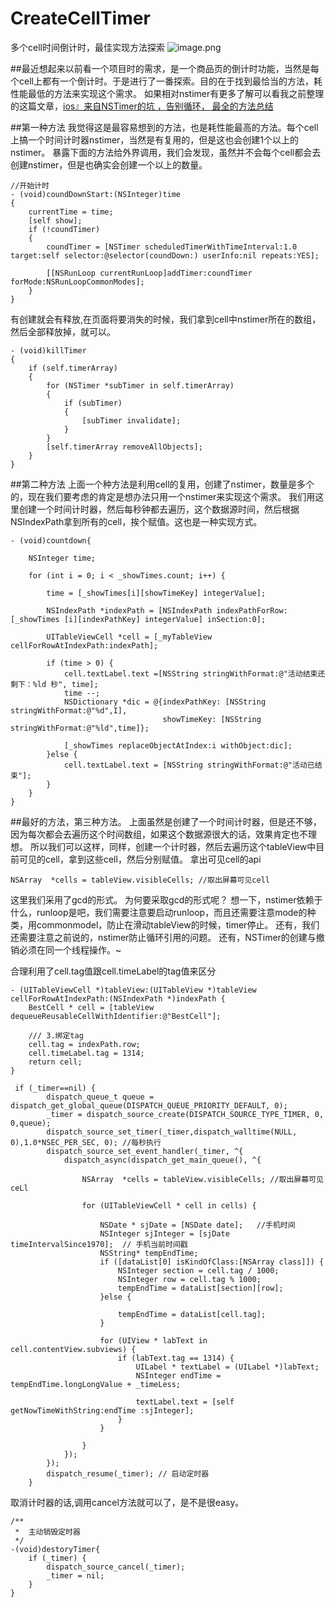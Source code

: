 # CreateCellTimer
多个cell时间倒计时，最佳实现方法探索
![image.png](https://upload-images.jianshu.io/upload_images/2440780-c5926799b93b3534.png?imageMogr2/auto-orient/strip%7CimageView2/2/w/1240)

##最近想起来以前看一个项目时的需求，是一个商品页的倒计时功能，当然是每个cell上都有一个倒计时。于是进行了一番探索。目的在于找到最恰当的方法，耗性能最低的方法来实现这个需求。
如果相对nstimer有更多了解可以看我之前整理的这篇文章，[ios』来自NSTimer的坑 ，告别循环， 最全的方法总结](https://www.jianshu.com/p/76de8b963353)

##第一种方法
我觉得这是最容易想到的方法，也是耗性能最高的方法。每个cell上搞一个时间计时器nstimer，当然是有复用的，但是这也会创建1个以上的nstimer。
暴露下面的方法给外界调用，我们会发现，虽然并不会每个cell都会去创建nstimer，但是也确实会创建一个以上的数量。
```
//开始计时
- (void)coundDownStart:(NSInteger)time
{
    currentTime = time;
    [self show];
    if (!coundTimer)
    {
        coundTimer = [NSTimer scheduledTimerWithTimeInterval:1.0 target:self selector:@selector(coundDown:) userInfo:nil repeats:YES];

        [[NSRunLoop currentRunLoop]addTimer:coundTimer forMode:NSRunLoopCommonModes];
    }
}
```
有创建就会有释放,在页面将要消失的时候，我们拿到cell中nstimer所在的数组，然后全部释放掉，就可以。
```
- (void)killTimer
{
    if (self.timerArray)
    {
        for (NSTimer *subTimer in self.timerArray)
        {
            if (subTimer)
            {
                [subTimer invalidate];
            }
        }
        [self.timerArray removeAllObjects];
    }
}
```

##第二种方法
上面一个种方法是利用cell的复用，创建了nstimer，数量是多个的，现在我们要考虑的肯定是想办法只用一个nstimer来实现这个需求。
我们用这里创建一个时间计时器，然后每秒钟都去遍历，这个数据源时间，然后根据NSIndexPath拿到所有的cell，挨个赋值。这也是一种实现方式。
```
- (void)countdown{
    
    NSInteger time;
    
    for (int i = 0; i < _showTimes.count; i++) {
        
        time = [_showTimes[i][showTimeKey] integerValue];
        
        NSIndexPath *indexPath = [NSIndexPath indexPathForRow:[_showTimes [i][indexPathKey] integerValue] inSection:0];
        
        UITableViewCell *cell = [_myTableView cellForRowAtIndexPath:indexPath];
        
        if (time > 0) {
            cell.textLabel.text =[NSString stringWithFormat:@"活动结束还剩下：%ld 秒", time];
            time --;
            NSDictionary *dic = @{indexPathKey: [NSString stringWithFormat:@"%d",I],
                                  showTimeKey: [NSString stringWithFormat:@"%ld",time]};
            
            [_showTimes replaceObjectAtIndex:i withObject:dic];
        }else {
            cell.textLabel.text = [NSString stringWithFormat:@"活动已结束"];   
        }   
    }  
}
```
##最好的方法，第三种方法。
上面虽然是创建了一个时间计时器，但是还不够，因为每次都会去遍历这个时间数组，如果这个数据源很大的话，效果肯定也不理想。
所以我们可以这样，同样，创建一个计时器，然后去遍历这个tableView中目前可见的cell，拿到这些cell，然后分别赋值。
拿出可见cell的api
```
NSArray  *cells = tableView.visibleCells; //取出屏幕可见cell   
```
这里我们采用了gcd的形式。
为何要采取gcd的形式呢？
想一下，nstimer依赖于什么，runloop是吧，我们需要注意要启动runloop，而且还需要注意mode的种类，用commonmodel，防止在滑动tableView的时候，timer停止。
还有，我们还需要注意之前说的，nstimer防止循环引用的问题。
还有，NSTimer的创建与撤销必须在同一个线程操作。~

合理利用了cell.tag值跟cell.timeLabel的tag值来区分

```
- (UITableViewCell *)tableView:(UITableView *)tableView cellForRowAtIndexPath:(NSIndexPath *)indexPath {
    BestCell * cell = [tableView dequeueReusableCellWithIdentifier:@"BestCell"];
    
    /// 3.绑定tag
    cell.tag = indexPath.row;
    cell.timeLabel.tag = 1314;
    return cell;
}
```
```
 if (_timer==nil) {
        dispatch_queue_t queue = dispatch_get_global_queue(DISPATCH_QUEUE_PRIORITY_DEFAULT, 0);
        _timer = dispatch_source_create(DISPATCH_SOURCE_TYPE_TIMER, 0, 0,queue);
        dispatch_source_set_timer(_timer,dispatch_walltime(NULL, 0),1.0*NSEC_PER_SEC, 0); //每秒执行
        dispatch_source_set_event_handler(_timer, ^{
            dispatch_async(dispatch_get_main_queue(), ^{
                
                NSArray  *cells = tableView.visibleCells; //取出屏幕可见ceLl
                
                for (UITableViewCell * cell in cells) {
                    
                    NSDate * sjDate = [NSDate date];   //手机时间
                    NSInteger sjInteger = [sjDate timeIntervalSince1970];  // 手机当前时间戳
                    NSString* tempEndTime;
                    if ([dataList[0] isKindOfClass:[NSArray class]]) {
                        NSInteger section = cell.tag / 1000;
                        NSInteger row = cell.tag % 1000;
                        tempEndTime = dataList[section][row];
                    }else {
                        
                        tempEndTime = dataList[cell.tag];
                    }
                    
                    for (UIView * labText in cell.contentView.subviews) {
                        if (labText.tag == 1314) {
                            UILabel * textLabel = (UILabel *)labText;
                            NSInteger endTime = tempEndTime.longLongValue + _timeLess;
                            
                            textLabel.text = [self getNowTimeWithString:endTime :sjInteger];
                        }
                    }
   
                }
            });
        });
        dispatch_resume(_timer); // 启动定时器
    }
```
取消计时器的话,调用cancel方法就可以了，是不是很easy。
```
/**
 *  主动销毁定时器
 */
-(void)destoryTimer{
    if (_timer) {
        dispatch_source_cancel(_timer);
        _timer = nil;
    }
}
```
